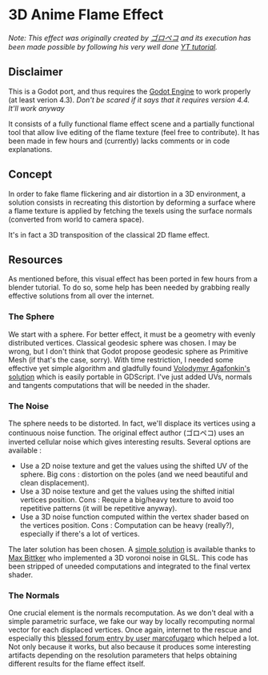 # 3D Anime Flame Effect

*Note: This effect was originally created by [ゴロペコ](https://bsky.app/profile/goropeko.bsky.social) and its execution has been made possible by following his very well done [YT tutorial](https://www.youtube.com/watch?v=IcYq5ijWCVs).*

## Disclaimer

This is a Godot port, and thus requires the [Godot Engine](https://godotengine.org/) to work properly (at least verion 4.3). *Don't be scared if it says that it requires version 4.4. It'll work anyway*

It consists of a fully functional flame effect scene and a partially functional tool that allow live editing of the flame texture (feel free to contribute). It has been made in few hours and (currently) lacks comments or in code explanations.

## Concept

In order to fake flame flickering and air distortion in a 3D environment, a solution consists in recreating this distortion by deforming a surface where a flame texture is applied by fetching the texels using the surface normals (converted from world to camera space).

It's in fact a 3D transposition of the classical 2D flame effect.

## Resources

As mentioned before, this visual effect has been ported in few hours from a blender tutorial. To do so, some help has been needed by grabbing really effective solutions from all over the internet.

### The Sphere

We start with a sphere. For better effect, it must be a geometry with evenly distributed vertices. Classical geodesic sphere was chosen. I may be wrong, but I don't think that Godot propose geodesic sphere as Primitive Mesh (if that's the case, sorry). With time restriction, I needed some effective yet simple algorithm and gladfully found [Volodymyr Agafonkin's solution](https://observablehq.com/@mourner/fast-icosphere-mesh) which is easily portable in GDScript. I've just added UVs, normals and tangents computations that will be needed in the shader.

### The Noise

The sphere needs to be distorted. In fact, we'll displace its vertices using a continuous noise function. The original effect author (ゴロペコ) uses an inverted cellular noise which gives interesting results.
Several options are available :
- Use a 2D noise texture and get the values using the shifted UV of the sphere. Big cons : distortion on the poles (and we need beautiful and clean displacement).
- Use a 3D noise texture and get the values using the shifted initial vertices position. Cons : Require a big/heavy texture to avoid too repetitive patterns (it will be repetitive anyway).
- Use a 3D noise function computed within the vertex shader based on the vertices position. Cons : Computation can be heavy (really?), especially if there's a lot of vertices.

The later solution has been chosen. A [simple solution](https://github.com/MaxBittker/glsl-voronoi-noise) is available thanks to [Max Bittker](https://bsky.app/profile/maxbittker.bsky.social) who implemented a 3D voronoi noise in GLSL. This code has been stripped of uneeded computations and integrated to the final vertex shader.

### The Normals

One crucial element is the normals recomputation. As we don't deal with a simple parametric surface, we fake our way by locally recomputing normal vector for each displaced vertices. Once again, internet to the rescue and especially this [blessed forum entry by user marcofugaro](https://discourse.threejs.org/t/calculating-vertex-normals-after-displacement-in-the-vertex-shader/16989/8) which helped a lot. Not only because it works, but also because it produces some interesting artifacts depending on the resolution parameters that helps obtaining different results for the flame effect itself.

